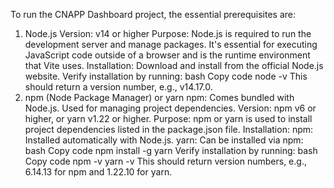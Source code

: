 To run the CNAPP Dashboard project, the essential prerequisites are:

1. Node.js
Version: v14 or higher
Purpose: Node.js is required to run the development server and manage packages. It's essential for executing JavaScript code outside of a browser and is the runtime environment that Vite uses.
Installation:
Download and install from the official Node.js website.
Verify installation by running:
bash
Copy code
node -v
This should return a version number, e.g., v14.17.0.
2. npm (Node Package Manager) or yarn
npm: Comes bundled with Node.js. Used for managing project dependencies.
Version: npm v6 or higher, or yarn v1.22 or higher.
Purpose: npm or yarn is used to install project dependencies listed in the package.json file.
Installation:
npm: Installed automatically with Node.js.
yarn: Can be installed via npm:
bash
Copy code
npm install -g yarn
Verify installation by running:
bash
Copy code
npm -v
yarn -v
This should return version numbers, e.g., 6.14.13 for npm and 1.22.10 for yarn.
